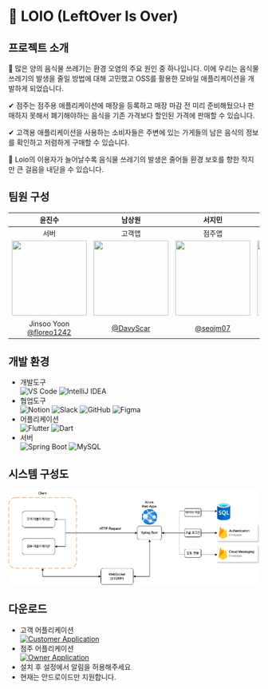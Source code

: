 # 🍱 LOIO (LeftOver Is Over)

## 프로젝트 소개
📌 많은 양의 음식물 쓰레기는 환경 오염의 주요 원인 중 하나입니다. 
이에 우리는 음식물쓰레기의 발생을 줄일 방법에 대해 고민했고 OSS를 활용한 모바일 애플리케이션을 개발하게 되었습니다.

✔︎ 점주는 점주용 애플리케이션에 매장을 등록하고 매장 마감 전 미리 준비해뒀으나 판매하지 못해서 폐기해야하는 음식을 기존 가격보다 할인된 가격에 판매할 수 있습니다.

✔︎ 고객용 애플리케이션을 사용하는 소비자들은 주변에 있는 가게들의 남은 음식의 정보를 확인하고 저렴하게 구매할 수 있습니다. 

🙏 Loio의 이용자가 늘어날수록 음식물 쓰레기의 발생은 줄어들 환경 보호를 향한 작지만 큰 걸음을 내딛을 수 있습니다.


## 팀원 구성
|윤진수|남상원|서지민|안하현|염경민|
|:---:|:---:|:---:|:---:|:---:|
|서버|고객앱|점주앱|고객앱|점주앱|
|<img src="https://avatars.githubusercontent.com/u/51525934?v=4" width="150" height="150"/>|<img src="https://avatars.githubusercontent.com/u/139528469?v=4" width="150" height="150"/>|<img src="https://avatars.githubusercontent.com/u/129031753?v=4" width="150" height="150"/>|<img src="https://avatars.githubusercontent.com/u/150058057?v=4" width="150" height="150"/>|<img src="https://avatars.githubusercontent.com/u/153171942?v=4" width="150" height="150"/>|
|Jinsoo Yoon<br/>[@floreo1242](https://github.com/floreo1242)|[@DavyScar](https://github.com/DavyScar)|[@seojm07](https://github.com/seojm07)|ha-hyeon<br/>[@ha-hyeon](https://github.com/ha-hyeon)|[@Ykmykmkkk](https://github.com/Ykmykmkkk)|


## 개발 환경
- 개발도구 <br>
![VS Code](https://img.shields.io/badge/VS_Code-007ACC?style=for-the-badge&logo=visual-studio-code&logoColor=white) ![IntelliJ IDEA](https://img.shields.io/badge/IntelliJ_IDEA-000000?style=for-the-badge&logo=intellij-idea&logoColor=white)
- 협업도구 <br>
![Notion](https://img.shields.io/badge/Notion-000000?style=for-the-badge&logo=notion&logoColor=white) ![Slack](https://img.shields.io/badge/Slack-4A154B?style=for-the-badge&logo=slack&logoColor=white) ![GitHub](https://img.shields.io/badge/GitHub-181717?style=for-the-badge&logo=github&logoColor=white) ![Figma](https://img.shields.io/badge/Figma-F24E1E?style=for-the-badge&logo=figma&logoColor=white)
- 어플리케이션 <br>
![Flutter](https://img.shields.io/badge/Flutter-02569B?style=for-the-badge&logo=flutter&logoColor=white) ![Dart](https://img.shields.io/badge/Dart-0175C2?style=for-the-badge&logo=dart&logoColor=white)
- 서버 <br>
![Spring Boot](https://img.shields.io/badge/Spring_Boot-6DB33F?style=for-the-badge&logo=spring-boot&logoColor=white) ![MySQL](https://img.shields.io/badge/MySQL-4479A1?style=for-the-badge&logo=mysql&logoColor=white)

## 시스템 구성도
![Diagram](https://github.com/CSID-DGU/2024-01-CSC4004-03-I-Contact/blob/main/Doc/%EA%B5%AC%EC%84%B1%EB%8F%84.png?raw=true)


## 다운로드
- 고객 어플리케이션 <br>
[![Customer Application](https://img.shields.io/badge/Download_For_Customers-blue?style=for-the-badge&logo=Android)](https://drive.google.com/file/d/1itznIU5npvExpNon0nxaK6zrr0sbhfWT/view?usp=drive_link)
- 점주 어플리케이션 <br>
[![Owner Application](https://img.shields.io/badge/Download_For_Owners-green?style=for-the-badge&logo=Android)](https://drive.google.com/file/d/1MrhUM7Ys6eChTPpwzd0FnKz653oth-Cy/view?usp=drive_link)
- 설치 후 설정에서 알림을 허용해주세요
- 현재는 안드로이드만 지원합니다.
